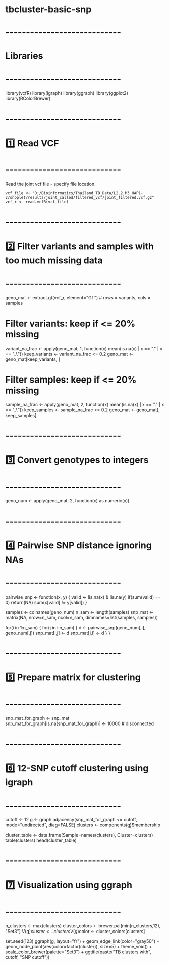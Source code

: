 # tbcluster-basic-snp

# ----------------------------
# Libraries
# ----------------------------

library(vcfR)
library(igraph)
library(ggraph)
library(ggplot2)
library(RColorBrewer)

# ----------------------------
# 1️⃣ Read VCF
# ----------------------------


Read the joint vcf file - specify file location.
```
vcf_file <- "D:/Bioinformatics/Thailand_TB_Data/L2.2.M3_HAP1-2/snpplet/results/joint_called/filtered_vcf/joint_filtered.vcf.gz"
vcf_r <- read.vcfR(vcf_file)

```

# ----------------------------
# 2️⃣ Filter variants and samples with too much missing data
# ----------------------------
geno_mat <- extract.gt(vcf_r, element="GT")  # rows = variants, cols = samples

# Filter variants: keep if <= 20% missing
variant_na_frac <- apply(geno_mat, 1, function(x) mean(is.na(x) | x == "." | x == "./."))
keep_variants <- variant_na_frac <= 0.2
geno_mat <- geno_mat[keep_variants, ]

# Filter samples: keep if <= 20% missing
sample_na_frac <- apply(geno_mat, 2, function(x) mean(is.na(x) | x == "." | x == "./."))
keep_samples <- sample_na_frac <= 0.2
geno_mat <- geno_mat[, keep_samples]

# ----------------------------
# 3️⃣ Convert genotypes to integers 
# ----------------------------
geno_num <- apply(geno_mat, 2, function(x) as.numeric(x))

# ----------------------------
# 4️⃣ Pairwise SNP distance ignoring NAs
# ----------------------------
pairwise_snp <- function(x, y) {
  valid <- !is.na(x) & !is.na(y)
  if(sum(valid) == 0) return(NA)
  sum(x[valid] != y[valid])
}

samples <- colnames(geno_num)
n_sam <- length(samples)
snp_mat <- matrix(NA, nrow=n_sam, ncol=n_sam, dimnames=list(samples, samples))

for(i in 1:n_sam) {
  for(j in i:n_sam) {
    d <- pairwise_snp(geno_num[,i], geno_num[,j])
    snp_mat[i,j] <- d
    snp_mat[j,i] <- d
  }
}

# ----------------------------
# 5️⃣ Prepare matrix for clustering
# ----------------------------
snp_mat_for_graph <- snp_mat
snp_mat_for_graph[is.na(snp_mat_for_graph)] <- 10000  # disconnected

# ----------------------------
# 6️⃣ 12-SNP cutoff clustering using igraph
# ----------------------------


cutoff <- 12
g <- graph.adjacency(snp_mat_for_graph <= cutoff, mode="undirected", diag=FALSE)
clusters <- components(g)$membership

cluster_table <- data.frame(Sample=names(clusters), Cluster=clusters)
table(clusters)
head(cluster_table)

# ----------------------------
# 7️⃣ Visualization using ggraph
# ----------------------------
n_clusters <- max(clusters)
cluster_colors <- brewer.pal(min(n_clusters,12), "Set3")
V(g)$cluster <- clusters
V(g)$color <- cluster_colors[clusters]

set.seed(123)
ggraph(g, layout="fr") +
  geom_edge_link(color="gray50") +
  geom_node_point(aes(color=factor(cluster)), size=5) +
  theme_void() +
  scale_color_brewer(palette="Set3") +
  ggtitle(paste("TB clusters with", cutoff, "SNP cutoff"))

